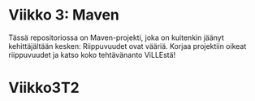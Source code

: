 # Viikko 3: Maven

Tässä repositoriossa on Maven-projekti, joka on kuitenkin jäänyt kehittäjältään kesken: Riippuvuudet ovat vääriä. Korjaa projektiin oikeat riippuvuudet ja katso koko tehtävänanto ViLLEstä!
# Viikko3T2
